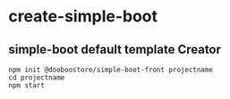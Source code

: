 create-simple-boot
===
## simple-boot default template Creator
```
npm init @dooboostore/simple-boot-front projectname
cd projectname
npm start
```
